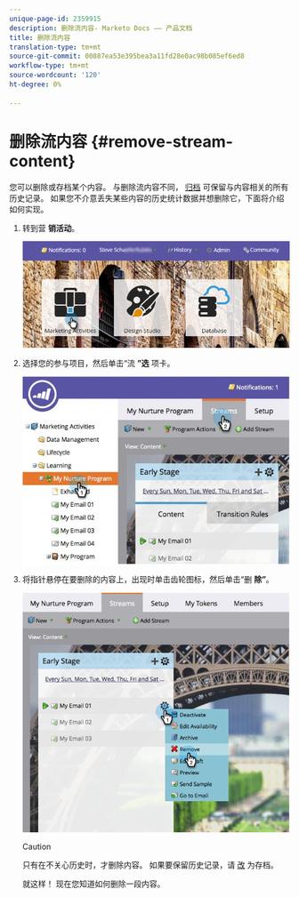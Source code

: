 ```yaml
---
unique-page-id: 2359915
description: 删除流内容- Marketo Docs —— 产品文档
title: 删除流内容
translation-type: tm+mt
source-git-commit: 00887ea53e395bea3a11fd28e0ac98b085ef6ed8
workflow-type: tm+mt
source-wordcount: '120'
ht-degree: 0%

---
```



# 删除流内容 {#remove-stream-content}

您可以删除或存档某个内容。 与删除流内容不同， [归档](archive-and-unarchive-stream-content.md) 可保留与内容相关的所有历史记录。 如果您不介意丢失某些内容的历史统计数据并想删除它，下面将介绍如何实现。

1. 转到营 **销活动**。

   ![](assets/login-marketing-activities-1.png)

1. 选择您的参与项目，然后单击“流 **”选** 项卡。

   ![](assets/cloneasteam-3.jpg)

1. 将指针悬停在要删除的内容上，出现时单击齿轮图标，然后单击“删 **除”**。

   ![](assets/image2014-9-15-17-3a38-3a15.png)

   >[!CAUTION]
   >
   >只有在不关心历史时，才删除内容。 如果要保留历史记录，请 [改](archive-and-unarchive-stream-content.md) 为存档。

   就这样！ 现在您知道如何删除一段内容。

